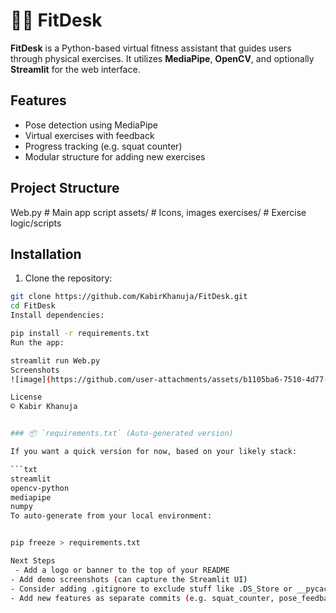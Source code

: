 # 🏋️‍♂️ FitDesk

**FitDesk** is a Python-based virtual fitness assistant that guides users through physical exercises. It utilizes **MediaPipe**, **OpenCV**, and optionally **Streamlit** for the web interface.

## Features

- Pose detection using MediaPipe
- Virtual exercises with feedback
- Progress tracking (e.g. squat counter)
- Modular structure for adding new exercises

## Project Structure

Web.py # Main app script
assets/ # Icons, images
exercises/ # Exercise logic/scripts

## Installation

1. Clone the repository:

```bash
git clone https://github.com/KabirKhanuja/FitDesk.git
cd FitDesk
Install dependencies:

pip install -r requirements.txt
Run the app:

streamlit run Web.py
Screenshots
![image](https://github.com/user-attachments/assets/b1105ba6-7510-4d77-bc83-42cf96add4b3)

License
© Kabir Khanuja


### 📦 `requirements.txt` (Auto-generated version)

If you want a quick version for now, based on your likely stack:

```txt
streamlit
opencv-python
mediapipe
numpy
To auto-generate from your local environment:


pip freeze > requirements.txt

Next Steps
 - Add a logo or banner to the top of your README
- Add demo screenshots (can capture the Streamlit UI)
- Consider adding .gitignore to exclude stuff like .DS_Store or __pycache__
- Add new features as separate commits (e.g. squat_counter, pose_feedback, etc.)

